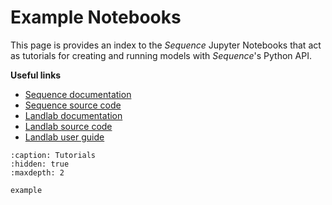 # Example Notebooks

This page is provides an index to the *Sequence* Jupyter Notebooks that act
as tutorials for creating and running models with *Sequence*'s
Python API.

**Useful links**

- [Sequence documentation](https://sequence.readthedocs.io/)
- [Sequence source code](https://github.com/sequence-dev/sequence)
- [Landlab documentation](https://landlab.readthedocs.io/)
- [Landlab source code](https://github.com/landlab/landlab)
- [Landlab user guide](https://landlab.readthedocs.io/en/latest/user_guide/)


```{toctree}
:caption: Tutorials
:hidden: true
:maxdepth: 2

example
```
